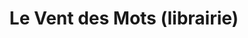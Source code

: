---
title: "Le Vent des Mots (librairie)"
url: /lannemezan/le-vent-des-mots-librairie/
shop: Bücher
---